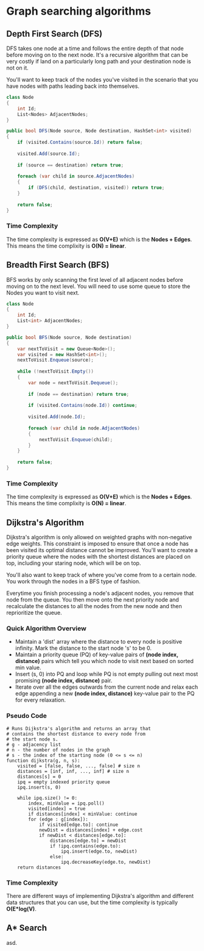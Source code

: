 # Graph searching algorithms

## Depth First Search (DFS)

DFS takes one node at a time and follows the entire depth of that node
before moving on to the next node. It's a recursive algorithm
that can be very costly if land on a particularly long path and your
destination node is not on it.

You'll want to keep track of the nodes you've visited
in the scenario that you have nodes with paths leading
back into themselves.

``` c#
class Node
{
    int Id;
    List<Nodes> AdjacentNodes;
}

public bool DFS(Node source, Node destination, HashSet<int> visited)
{
    if (visited.Contains(source.Id)) return false;
    
    visited.Add(source.Id);
    
    if (source == destination) return true;
    
    foreach (var child in source.AdjacentNodes)
    {
        if (DFS(child, destination, visited)) return true;
    }
    
    return false;
}
```

### Time Complexity

The time complexity is expressed as **O(V+E)** which is the **Nodes + Edges**.
This means the time complixity is **O(N) = linear**.

## Breadth First Search (BFS)

BFS works by only scanning the first level of all adjacent nodes
before moving on to the next level. You will need to use some
queue to store the Nodes you want to visit next.

``` c#
class Node
{
    int Id;
    List<int> AdjacentNodes;
}

public bool BFS(Node source, Node destination)
{
    var nextToVisit = new Queue<Node>();
    var visited = new HashSet<int>();
    nextToVisit.Enqueue(source);
    
    while (!nextToVisit.Empty())
    {
        var node = nextToVisit.Dequeue();
        
        if (node == destination) return true;
        
        if (visited.Contains(node.Id)) continue;
        
        visited.Add(node.Id);
        
        foreach (var child in node.AdjacentNodes)
        {
            nextToVisit.Enqueue(child);
        }
    }
    
    return false;
}
```

### Time Complexity

The time complexity is expressed as **O(V+E)** which is the **Nodes + Edges**.
This means the time complixity is **O(N) = linear**.

## Dijkstra's Algorithm

Dijkstra's algorithm is only allowed on weighted graphs
with non-negative edge weights. This constraint is imposed
to ensure that once a node has been visited its optimal distance cannot be improved.
You'll want to create a priority queue where the nodes with
the shortest distances are placed on top, including your
staring node, which will be on top.

You'll also want to keep track of where you've come from to a certain node.
You work through the nodes in a BFS type of fashion.

Everytime you finish processing a node's adjacent nodes, you remove that
node from the queue. You then move onto the next priority node and recalculate
the distances to all the nodes from the new node and then reprioritize the queue.

### Quick Algorithm Overview

- Maintain a 'dist' array where the distance to
every node is positive infinity. Mark the distance to the start node 's' to be 0.
- Maintain a priority queue (PQ) of key-value pairs of **(node index, distance)** pairs
which tell you which node to visit next based on sorted min value.
- Insert (s, 0) into PQ and loop while PQ is not empty pulling out next most promising
**(node index, distance)** pair.
- Iterate over all the edges outwards from the current node and relax each edge
appending a new **(node index, distance)** key-value pair to the PQ for
every relaxation.

### Pseudo Code

```
# Runs Dijkstra's algorithm and returns an array that
# contains the shortest distance to every node from
# the start node s.
# g - adjacency list
# n - the number of nodes in the graph
# s - the index of the starting node (0 <= s <= n)
function dijkstra(g, n, s):
    visited = [false, false, ..., false] # size n
    distances = [inf, inf, ..., inf] # size n
    distances[s] = 0
    ipq = empty indexed priority queue
    ipq.insert(s, 0)
    
    while ipq.size() != 0:
        index, minValue = ipq.poll()
        visited[index] = true
        if distances[index] < minValue: continue
        for (edge : g[index]):
            if visited[edge.to]: continue
            newDist = distances[index] + edge.cost
            if newDist < distances[edge.to]:
                distances[edge.to] = newDist
                if !ipq.contains(edge.to):
                    ipq.insert(edge.to, newDist)
                else:
                    ipq.decreaseKey(edge.to, newDist)
    return distances
```

### Time Complexity

There are different ways of implementing Dijkstra's algorithm and
different data structures that you can use, but the time complexity
is typically **O(E*log(V)**.

## A* Search

asd.

